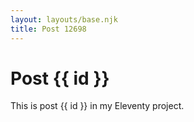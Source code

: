 ```yaml
---
layout: layouts/base.njk
title: Post 12698
---
```


# Post {{ id }}

This is post {{ id }} in my Eleventy project.
